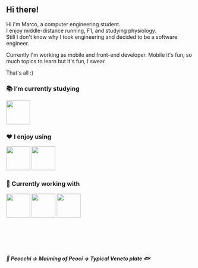 ## Hi there!
Hi i'm Marco, a computer engineering student.    
I enjoy middle-distance running, F1, and studying physiology.  
Still I don't know why I took engineering and decided to be a software engineer.

Currently I'm working as mobile and front-end developer.
Mobile it's fun, so much topics to learn but it's fun, I swear.

That's all :) 
<!--
**oppaoppai/oppaoppai** is a ✨ _special_ ✨ repository because its `README.md` (this file) appears on your GitHub profile.

Here are some ideas to get you started:

- 🔭 I’m currently working on ...
- 🌱 I’m currently learning ...
- 👯 I’m looking to collaborate on ...
- 🤔 I’m looking for help with ...
- 💬 Ask me about ...
- 📫 How to reach me: ...
- 😄 Pronouns: ...
- ⚡ Fun fact: ...
-->

### 📚 I’m currently studying
<img src="https://cdn.jsdelivr.net/gh/devicons/devicon/icons/tensorflow/tensorflow-original.svg" width="64"/>
<!--<img src="https://cdn.jsdelivr.net/gh/devicons/devicon/icons/c/c-original.svg" width="64"/>-->
<!--<img src="https://cdn.jsdelivr.net/gh/devicons/devicon/icons/go/go-original-wordmark.svg" width="64"/>-->
<!--<img src="https://i.ibb.co/1vgCrKN/ARM-architecture-Logo-wine.png" alt="asm">-->

### ❤️ I enjoy using
<img src="https://cdn.jsdelivr.net/gh/devicons/devicon/icons/typescript/typescript-original.svg" width="64"/>  <img src="https://cdn.jsdelivr.net/gh/devicons/devicon/icons/react/react-original.svg" width="64"/>
<!--<img src="https://cdn.jsdelivr.net/gh/devicons/devicon/icons/fsharp/fsharp-original.svg" width="64"/>-->
<!--<img src="https://cdn.jsdelivr.net/gh/devicons/devicon/icons/python/python-original-wordmark.svg" width="64"/>-->

          

### 🔭 Currently working with
<img src="https://cdn.jsdelivr.net/gh/devicons/devicon/icons/flutter/flutter-original.svg" width="64"/> <img src="https://cdn.jsdelivr.net/gh/devicons/devicon/icons/android/android-original.svg" width="64"/> <img src="https://cdn.jsdelivr.net/gh/devicons/devicon/icons/swift/swift-original.svg" width="64"/>  
          

<br><br/>
---
***🌊 Peocchi -> Maiming of Peoci -> Typical Veneto plate 🐟***
